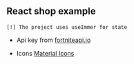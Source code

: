 ## React shop example

~~~
[!] The project uses useImmer for state
~~~
- Api key from [fortniteapi.io](https://dashboard.fortniteapi.io)

- Icons [Material Icons](https://fonts.google.com/icons?icon.set=Material+Icons)

